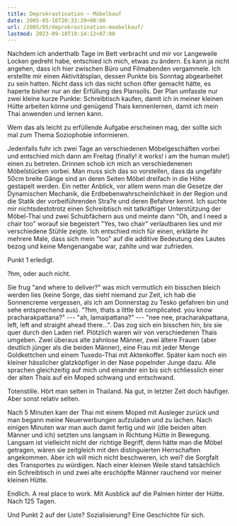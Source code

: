 ```yaml
---
title: Deprokrastination – Möbelkauf
date: 2005-05-16T20:33:29+00:00
url: /2005/05/deprokrastination-moebelkauf/
lastmod: 2023-09-10T19:14:12+07:00
---
```

Nachdem ich anderthalb Tage im Bett verbracht und mir vor Langeweile Locken gedreht habe, entschied ich mich, etwas zu ändern. Es kann ja nicht angehen, dass ich hier zwischen Büro und Filmabenden vergammele. Ich erstellte mir einen Aktivitätsplan, dessen Punkte bis Sonntag abgearbeitet zu sein hatten. Nicht dass ich das nicht schon öfter gemacht hätte, es haperte bisher nur an der Erfüllung des Plansolls. Der Plan umfasste nur zwei kleine kurze Punkte: Schreibtisch kaufen, damit ich in meiner kleinen Hütte arbeiten könne und genügend Thais kennenlernen, damit ich mein Thai anwenden und lernen kann.

Wem das als leicht zu erfüllende Aufgabe erscheinen mag, der sollte sich mal zum Thema Soziophobie informieren.

Jedenfalls fuhr ich zwei Tage an verschiedenen Möbelgeschäften vorbei und entschied mich dann am Freitag (finally! it works! i am the human mule!) einen zu betreten. Drinnen schob ich mich an verschiedenenen Möbelstücken vorbei. Man muss sich das so vorstellen, dass da ungefähr 50cm breite Gänge sind an deren Seiten Möbel dreifach in die Höhe gestapelt werden. Ein netter Anblick, vor allem wenn man die Gesetze der Dynamischen Mechanik, die Erdbebenwahrscheinlichkeit in der Region und die Statik der vorbeiführenden Stra?e und deren Befahrer kennt. Ich suchte mir nichtsdestotrotz einen Schreibtisch mit tatkräftiger Unterstützung der Möbel-Thai und zwei Schubfächern aus und meinte dann "Oh, and I need a chair too" worauf sie begeistert "Yes, two chair" verlautbaren lies und mir verschiedene Stühle zeigte. Ich entschied mich für einen, erklärte ihr mehrere Male, dass sich mein "too" auf die additive Bedeutung des Lautes bezog und keine Mengenangabe war, zahlte und war zufrieden.

Punkt 1 erledigt.

?hm, oder auch nicht.

Sie frug "and where to deliver?" was mich vermutlich ein bisschen bleich werden lies (keine Sorge, das sieht niemand zur Zeit, ich hab die Sonnencreme vergessen, als ich am Donnerstag zu Tesko gefahren bin und sehe entsprechend aus). "?hm, thats a little bit complicated. you know pracharakpattana?" --- "ah, lamaipattana?" --- "nee nee, pracharakpattana, left, left and straight ahead there...". Das zog sich ein bisschen hin, bis sie quer durch den Laden rief. Plötzlich waren wir von verschiedenen Thais umgeben. Zwei überaus alte zahnlose Männer, zwei ältere Frauen (aber deutlich jünger als die beiden Männer), eine Frau mit jeder Menge Goldkettchen und einem Tuxedo-Thai mit Aktenkoffer. Später kam noch ein kleiner hässlicher glatzköpfiger in der Nase popelnder Junge dazu. Alle sprachen gleichzeitig auf mich und einander ein bis sich schliesslich einer der alten Thais auf ein Moped schwang und entschwand.

Totenstille. Hört man selten in Thailand. Na gut, in letzter Zeit doch häufiger. Aber sonst relativ selten.

Nach 5 Minuten kam der Thai mit einem Moped mit Ausleger zurück und man begann meine Neuerwerbungen aufzuladen und zu lachen. Nach einigen Minuten war man auch damit fertig und wir (die beiden alten Männer und ich) setzten uns langsam in Richtung Hütte in Bewegung. Langsam ist vielleicht nicht der richtige Begriff, denn hätte man die Möbel getragen, wären sie zeitgleich mit den distinguierten Herrschaften angekommen. Aber ich will mich nicht beschweren, ich wei? die Sorgfalt des Transportes zu würdigen. Nach einer kleinen Weile stand tatsächlich ein Schreibtisch in und zwei alte erschöpfte Männer rauchend vor meiner kleinen Hütte.

Endlich. A real place to work. Mit Ausblick auf die Palmen hinter der Hütte. Nach 125 Tagen.

Und Punkt 2 auf der Liste? Sozialisierung? Eine Geschichte für sich.
